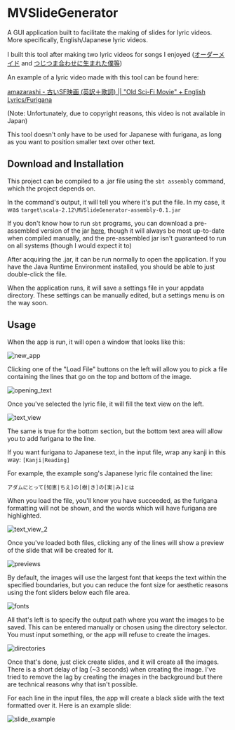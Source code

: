 # MVSlideGenerator
A GUI application built to facilitate the making of slides for lyric videos. More specifically, English/Japanese lyric videos.

I built this tool after making two lyric videos for songs I enjoyed ([オーダーメイド](https://www.youtube.com/watch?v=ApZc9MyTsi4) and [つじつま合わせに生まれた僕等](https://www.youtube.com/watch?v=RL7arkNfnuA))

An example of a lyric video made with this tool can be found here:

[amazarashi - 古いSF映画 (英訳＋歌詞) || "Old Sci-Fi Movie" + English Lyrics/Furigana](https://www.youtube.com/watch?v=ucESadsZxpw)

(Note: Unfortunately, due to copyright reasons, this video is not available in Japan)

This tool doesn't only have to be used for Japanese with furigana, as long as you want to position smaller text over other text.

## Download and Installation

This project can be compiled to a .jar file using the `sbt assembly` command, which the project depends on. 

In the command's output, it will tell you where it's put the file. In my case, it was `target\scala-2.12\MVSlideGenerator-assembly-0.1.jar`

If you don't know how to run `sbt` programs, you can download a pre-assembled version of the jar [here](https://drive.google.com/open?id=1fwNmWAa9OaZGlzbWeUAf1Qjl8yTcu7cs), though it will always be most up-to-date when compiled manually, and the pre-assembled jar isn't guaranteed to run on all systems (though I would expect it to)

After acquiring the .jar, it can be run normally to open the application. If you have the Java Runtime Environment installed, you should be able to just double-click the file.

When the application runs, it will save a settings file in your appdata directory. These settings can be manually edited, but a settings menu is on the way soon.

## Usage

When the app is run, it will open a window that looks like this:

![new_app](https://imgur.com/gIks3YA.png)

Clicking one of the "Load File" buttons on the left will allow you to pick a file containing the lines that go on the top and bottom of the image.

![opening_text](https://imgur.com/NHvoes5.png)

Once you've selected the lyric file, it will fill the text view on the left.

![text_view](https://imgur.com/X1BEx6f.png)

The same is true for the bottom section, but the bottom text area will allow you to add furigana to the line.

If you want furigana to Japanese text, in the input file, wrap any kanji in this way: `[Kanji|Reading]`

For example, the example song's Japanese lyric file contained the line:

`アダムにとって[知恵|ちえ]の[樹|き]の[実|み]とは`

When you load the file, you'll know you have succeeded, as the furigana formatting will not be shown, and the words which will have furigana are highlighted.

![text_view_2](https://imgur.com/TeNZhSv.png)

Once you've loaded both files, clicking any of the lines will show a preview of the slide that will be created for it.

![previews](https://imgur.com/r4xsnxS.png)

By default, the images will use the largest font that keeps the text within the specified boundaries, but you can reduce the font size for aesthetic reasons using the font sliders below each file area.

![fonts](https://imgur.com/si3G9js.png)

All that's left is to specify the output path where you want the images to be saved. This can be entered manually or chosen using the directory selector. You must input something, or the app will refuse to create the images.

![directories](https://imgur.com/bo43v50.png)

Once that's done, just click create slides, and it will create all the images. There is a short delay of lag (~3 seconds) when creating the image. I've tried to remove the lag by creating the images in the background but there are technical reasons why that isn't possible.

For each line in the input files, the app will create a black slide with the text formatted over it. Here is an example slide:

![slide_example](https://imgur.com/LH7Emic.png)
